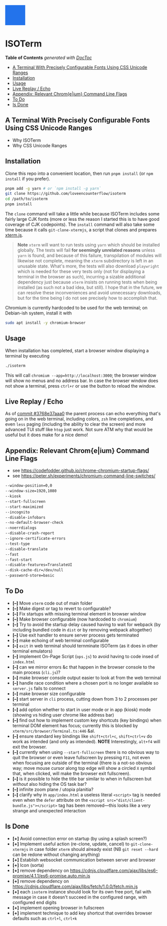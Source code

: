 


<img src='app/static/logo.png'>


# ISOTerm




<!-- START doctoc generated TOC please keep comment here to allow auto update -->
<!-- DON'T EDIT THIS SECTION, INSTEAD RE-RUN doctoc TO UPDATE -->
**Table of Contents**  *generated with [DocToc](https://github.com/thlorenz/doctoc)*

- [A Terminal With Precisely Configurable Fonts Using CSS Unicode Ranges](#a-terminal-with-precisely-configurable-fonts-using-css-unicode-ranges)
- [Installation](#installation)
- [Usage](#usage)
- [Live Replay / Echo](#live-replay--echo)
- [Appendix: Relevant Chrom{e|ium} Command Line Flags](#appendix-relevant-chromeium-command-line-flags)
- [To Do](#to-do)
- [Is Done](#is-done)

<!-- END doctoc generated TOC please keep comment here to allow auto update -->

## A Terminal With Precisely Configurable Fonts Using CSS Unicode Ranges

* Why ISOTerm
* Why CSS Unicode Ranges

## Installation

Clone this repo into a convenient location, then run `pnpm install` (or `npm install` if you prefer).


```bash
pnpm add -g yarn # or `npm install -g yarn`
git clone https://github.com/loveencounterflow/isoterm
cd /path/to/isoterm
pnpm install
```

The `clone` command will take a little while because ISOTerm includes some fairly large CJK fonts (more or
less the reason I started this is to have good coverage of CJK codepoints). The `install` command will also
take some time because it calls `git-clone-xtermjs`, a script that clones and prepares
[xterm.js](https://github.com/xtermjs/xterm.js).

> **Note** `xterm` will want to run tests using `yarn` which should be installed globally. The tests will
> fail **for seemingly unrelated reasons** unless `yarn` is found, and because of this failure,
> transpilation of modules will likewise not complete, meaning the `xterm` subdirectory is left in an
> unusable state. What's more, the tests will also download `playwright` which is needed for these very
> tests only (not for displaying a terminal in the browser as such), incurring a sizable additional
> dependency just because `xterm` insists on running tests when being installed (as such not a bad idea, but
> still). I hope that in the future, we can resolve these inconveniences and avoid unnecessary downloads,
> but for the time being I do not see precisely how to accomplish that.


Chromium is currently hardcoded to be used for the web terminal; on Debian-ish system, install it with

```bash
sudo apt install -y chromium-browser
```


## Usage

When installation has completed, start a browser window displaying a terminal by executing

```bash
./isoterm
```

This will call `chromium --app=http://localhost:3000`; the browser window will show no menus and no address
bar. In case the browser window does not show a terminal, press `ctrl+r` or use the button to reload the
window.

## Live Replay / Echo

As of [commit&nbsp;#3768e37aaa0](https://github.com/loveencounterflow/isoterm/commit/3768e37aaa0486895bbe9e86d7bbccfdc42cdef8)
the parent process can echo everything that's going on in the web terminal, including colors, `zsh` line
completions, and even `less` paging (including the ability to clear the screen) and more advanced TUI stuff
like `htop` just work. Not sure ATM why that would be useful but it does make for a nice demo!

## Appendix: Relevant Chrom{e|ium} Command Line Flags

* see https://codefodder.github.io/chrome-chromium-startup-flags/
* see https://peter.sh/experiments/chromium-command-line-switches/


```sh
--window-position=0,0
--window-size=1920,1080
--kiosk
--start-fullscreen
--start-maximized
--incognito
--disable-infobars
--no-default-browser-check
--noerrdialogs
--disable-crash-report
--ignore-certificate-errors
--test-type
--disable-translate
--fast
--fast-start
--disable-features=TranslateUI
--disk-cache-dir=/dev/null
--password-store=basic
```

## To Do

* **[–]** Move `xterm` code out of main folder
* **[–]** Make digest or tag to revert to configurable?
* **[–]** Fix startups with missing terminal element in browser window
* **[–]** Make browser configurable (now hardcoded to `chromium`)
* **[–]** Try to avoid the startup delay caused having to wait for webpack (by including bundled code in
  `dist` or by removing webpack altogether)
* **[–]** Use exit handler to ensure server process gets terminated
* **[–]** make echoing of web terminal configurable
* **[–]** `exit` in web terminal should ternminate ISOTerm (as it does in other terminal emulators)
* **[–]** implement On-Page Script (`ops.js`) to avoid having to code insed of `index.html`
* **[–]** can we mirror errors &c that happen in the browser console to the main process (`cli.js`)?
* **[–]** make browser console output easier to look at from the web terminal
* **[–]** handle race condition where a chosen port is no longer available so `server.js` fails to connect
* **[–]** make browser size configurable
* **[–]** start server in `cli` process, cutting down from 3 to 2 processes per terminal
* **[–]** add option whether to start in user mode or in app (kiosk) mode (showing vs hiding user chrome
  like address bar)
* **[–]** find out how to implement custom key shortcuts (key bindings) when terminal DOM element has focus;
  currently this is blocked by `xterm/src/browser/Terminal.ts:446` &al.
* **[–]** ensure standard key bindings like `shift+ctrl+c`, `shift+ctrl+v` do work as intended (and only as
  intended). **NOTE** Interestingly, `alt+f4` will exit the browser.
* **[–]** currently when using `--start-fullscreen` there is no obvious way to quit the browser or even
  leave fullscreen by pressing `F11`, not even when focusing are outside of the terminal (there is a not-so
  obvious way; move mouse cursor along top edge will show a circled `X` symbol that, when clicked, will make
  the browser exit fullscreen).
* **[–]** is it possible to hide the title bar similar to when in fullscreen but *without* also hiding the
  OS task bar?
* **[–]** infinite zoom plane / utopia planitia?
* **[–]** clarify why in `app/index.html` a useless literal `<script>` tag is needed even when the `defer`
  attribute on the `<script src="dist/client-bundle.js"></script>` tag has been removed—this looks like a
  very strange and unexpected interaction

## Is Done

* **[+]** Avoid connection error on startup (by using a splash screen?)
* **[+]** Implement useful action (re-clone, update, cancel) to `git-clone-xtermjs` in case folder `xterm`
  should already exist (NB `git reset --hard` can be redone without changing anything)
* **[+]** Establish websocket communication between server and browser
* **[+]** Icon (sorta)
* **[+]** remove dependency on https://cdnjs.cloudflare.com/ajax/libs/es6-promise/4.1.1/es6-promise.auto.min.js
* **[+]** remove dependency on https://cdnjs.cloudflare.com/ajax/libs/fetch/1.0.0/fetch.min.js
* **[+]** each `isoterm` instance should look for its own free port, fail with message in case it doesn't
  succeed in the configured range, with configured end digits
* **[+]** implement opening browser in fullscreen
* **[+]** implement technique to add key shortcut that overrides browser defaults such as `ctrl+l`, `ctrl+k`





